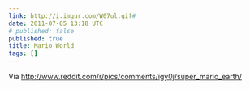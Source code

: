 ```yaml
---
link: http://i.imgur.com/W07ul.gif#
date: 2011-07-05 13:18 UTC
# published: false
published: true
title: Mario World
tags: []
---
```


Via <a href="http://www.reddit.com/r/pics/comments/igy0j/super_mario_earth/">http://www.reddit.com/r/pics/comments/igy0j/super_mario_earth/</a>
